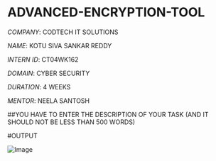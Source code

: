 # ADVANCED-ENCRYPTION-TOOL

*COMPANY*: CODTECH IT SOLUTIONS

*NAME*: KOTU SIVA SANKAR REDDY

*INTERN ID*: CT04WK162

*DOMAIN*: CYBER SECURITY

*DURATION*: 4 WEEKS

*MENTOR*: NEELA SANTOSH

##YOU HAVE TO ENTER THE DESCRIPTION OF YOUR TASK (AND IT SHOULD NOT BE LESS THAN 500 WORDS)

#OUTPUT

![Image](https://github.com/user-attachments/assets/630913a8-1c85-4f1c-9e1f-4531e7dd5a5d)
